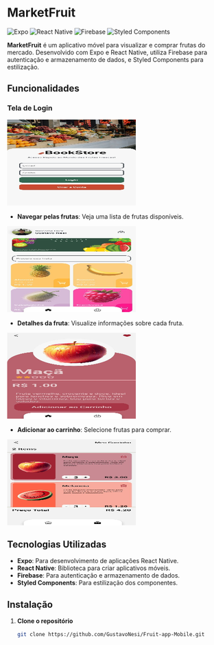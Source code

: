 # MarketFruit

![Expo](https://img.shields.io/badge/Expo-51.0.24-blue)
![React Native](https://img.shields.io/badge/React%20Native-0.74.3-blue)
![Firebase](https://img.shields.io/badge/Firebase-10.12.5-yellow)
![Styled Components](https://img.shields.io/badge/Styled%20Components-6.1.12-pink)

**MarketFruit** é um aplicativo móvel para visualizar e comprar frutas do mercado. Desenvolvido com Expo e React Native, utiliza Firebase para autenticação e armazenamento de dados, e Styled Components para estilização.

## Funcionalidades

### Tela de Login
<p aling="center">
   <img src="./src/assets/to_readme/4.jpg" alt="Tela de login" width="300" height="200" />
</p>


- **Navegar pelas frutas**: Veja uma lista de frutas disponíveis.
<p aling="center">
   <img src="./src/assets/to_readme/2.jpg" alt="Tela de login" width="300" height="200" />
</p>

- **Detalhes da fruta**: Visualize informações sobre cada fruta.
<p aling="center">
   <img src="./src/assets/to_readme/1.jpg" alt="Tela de login" width="300" height="200" />
</p>

- **Adicionar ao carrinho**: Selecione frutas para comprar.
<p aling="center">
   <img src="./src/assets/to_readme/3.jpg" alt="Tela de login" width="300" height="200" />
</p>


## Tecnologias Utilizadas

- **Expo**: Para desenvolvimento de aplicações React Native.
- **React Native**: Biblioteca para criar aplicativos móveis.
- **Firebase**: Para autenticação e armazenamento de dados.
- **Styled Components**: Para estilização dos componentes.

## Instalação

1. **Clone o repositório**

   ```bash
   git clone https://github.com/GustavoNesi/Fruit-app-Mobile.git
